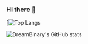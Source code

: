 ### Hi there 👋

[![Top Langs](https://github-readme-stats.vercel.app/api/top-langs/?username=DreamBinary)



 ![DreamBinary's GitHub stats](https://github-readme-stats.vercel.app/api?username=DreamBinary&show_icons=true&theme=radical&count_private=true)
<!--
**DreamBinary/DreamBinary** is a ✨ _special_ ✨ repository because its `README.md` (this file) appears on your GitHub profile.

Here are some ideas to get you started:

- 🔭 I’m currently working on ...
- 🌱 I’m currently learning ...
- 👯 I’m looking to collaborate on ...
- 🤔 I’m looking for help with ...
- 💬 Ask me about ...
- 📫 How to reach me: ...
- 😄 Pronouns: ...
- ⚡ Fun fact: ...
-->
